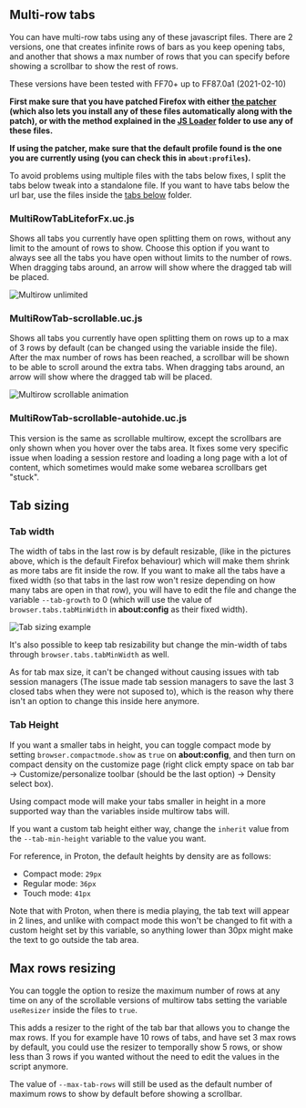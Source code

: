 ## Multi-row tabs
You can have multi-row tabs using any of these javascript files.
There are 2 versions, one that creates infinite rows of bars as you keep opening tabs, and another that shows a max number of rows that you can specify before showing a scrollbar to show the rest of rows.

These versions have been tested with FF70+ up to FF87.0a1 (2021-02-10)

**First make sure that you have patched Firefox with either [the patcher](https://github.com/Izheil/Quantum-Nox-Firefox-Dark-Full-Theme/releases) (which also lets you install any of these files automatically along with the patch), or with the method explained in the [JS Loader](https://github.com/Izheil/Quantum-Nox-Firefox-Dark-Full-Theme/tree/master/Multirow%20and%20other%20functions/JS%20Loader) folder to use any of these files.**

**If using the patcher, make sure that the default profile found is the one you are currently using (you can check this in `about:profiles`).**

To avoid problems using multiple files with the tabs below fixes, I split the tabs below tweak into a standalone file. If you want to have tabs below the url bar, use the files inside the [tabs below](https://github.com/Izheil/Quantum-Nox-Firefox-Dark-Full-Theme/tree/master/Multirow%20and%20other%20functions/Tabs%20below) folder.

### MultiRowTabLiteforFx.uc.js
Shows all tabs you currently have open splitting them on rows, without any limit to the amount of rows to show. Choose this option if you want to always see all the tabs you have open without limits to the number of rows. When dragging tabs around, an arrow will show where the dragged tab will be placed.

![Multirow unlimited](https://i.imgur.com/GWSgqD9.png)

### MultiRowTab-scrollable.uc.js
Shows all tabs you currently have open splitting them on rows up to a max of 3 rows by default (can be changed using the variable inside the file). After the max number of rows has been reached, a scrollbar will be shown to be able to scroll around the extra tabs. When dragging tabs around, an arrow will show where the dragged tab will be placed.

![Multirow scrollable animation](https://i.imgur.com/2YUO9vq.png)

### MultiRowTab-scrollable-autohide.uc.js
This version is the same as scrollable multirow, except the scrollbars are only shown when you hover over the tabs area. It fixes some very specific issue when loading a session restore and loading a long page with a lot of content, which sometimes would make some webarea scrollbars get "stuck".

## Tab sizing

### Tab width
The width of tabs in the last row is by default resizable, (like in the pictures above, which is the default Firefox behaviour) which will make them shrink as more tabs are fit inside the row. If you want to make all the tabs have a fixed width (so that tabs in the last row won't resize depending on how many tabs are open in that row), you will have to edit the file and change the variable `--tab-growth` to 0 (which will use the value of `browser.tabs.tabMinWidth` in **about:config** as their fixed width).

![Tab sizing example](https://i.imgur.com/twzsQ6V.png)

It's also possible to keep tab resizability but change the min-width of tabs through `browser.tabs.tabMinWidth` as well.

As for tab max size, it can't be changed without causing issues with tab session managers (The issue made tab session managers to save the last 3 closed tabs when they were not suposed to), which is the reason why there isn't an option to change this inside here anymore.

### Tab Height
If you want a smaller tabs in height, you can toggle compact mode by setting `browser.compactmode.show` as `true` on **about:config**, and then turn on compact density on the customize page (right click empty space on tab bar -> Customize/personalize toolbar (should be the last option) -> Density select box). 

Using compact mode will make your tabs smaller in height in a more supported way than the variables inside multirow tabs will.  

If you want a custom tab height either way, change the `inherit` value from the `--tab-min-height` variable to the value you want. 

For reference, in Proton, the default heights by density are as follows:
- Compact mode: `29px`
- Regular mode: `36px`
- Touch mode: `41px`

Note that with Proton, when there is media playing, the tab text will appear in 2 lines, and unlike with compact mode this won't be changed to fit with a custom height set by this variable, so anything lower than 30px might make the text to go outside the tab area.

## Max rows resizing

You can toggle the option to resize the maximum number of rows at any time on any of the scrollable versions of multirow tabs setting the variable `useResizer` inside the files to `true`.

This adds a resizer to the right of the tab bar that allows you to change the max rows.
If you for example have 10 rows of tabs, and have set 3 max rows by default, you could use the resizer to temporally show 5 rows, or show less than 3 rows if you wanted without the need to edit the values in the script anymore.

The value of `--max-tab-rows` will still be used as the default number of maximum rows to show by default before showing a scrollbar.